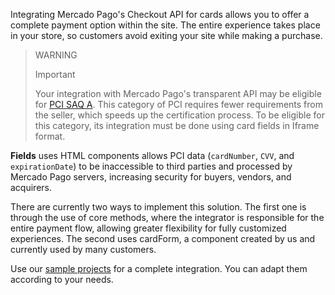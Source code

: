 
Integrating Mercado Pago's Checkout API for cards allows you to offer a complete payment option within the site. The entire experience takes place in your store, so customers avoid exiting your site while making a purchase.

> WARNING
> 
> Important
> 
> Your integration with Mercado Pago's transparent API may be eligible for [PCI SAQ A](https://www.mercadopago[FAKER][URL][DOMAIN]/developers/en/guides/security/pci). This category of PCI requires fewer requirements from the seller, which speeds up the certification process. To be eligible for this category, its integration must be done using card fields in Iframe format.

**Fields** uses HTML components allows PCI data (`cardNumber`, `CVV`, and `expirationDate`) to be inaccessible to third parties and processed by Mercado Pago servers, increasing security for buyers, vendors, and acquirers.

There are currently two ways to implement this solution. The first one is through the use of core methods, where the integrator is responsible for the entire payment flow, allowing greater flexibility for fully customized experiences. The second uses cardForm, a component created by us and currently used by many customers.

Use our [sample projects](#bookmark_sample_projects) for a complete integration. You can adapt them according to your needs.